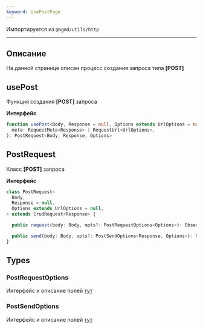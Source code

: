 ```yaml
---
keyword: UsePostPage
---
```


Импортируется из `@ngmd/utils/http`

---

## Описание

На данной странице описан процесс создания запроса типа **[POST]**

## usePost

Функция создания **[POST]** запроса

**Интерфейс**

```ts
function usePost<Body, Response = null, Options extends UrlOptions = null>(
  meta: RequestMeta<Response> | RequestUrl<UrlOptions>,
): PostRequest<Body, Response, Options>
```

## PostRequest

Класс **[POST]** запроса

**Интерфейс**

```ts
class PostRequest<
  Body,
  Response = null,
  Options extends UrlOptions = null,
> extends CrudRequest<Response> {

  public request(body: Body, opts?: PostRequestOptions<Options>): Observable<Response>;

  public send(body: Body, opts?: PostSendOptions<Response, Options>): Subscription;
}
```

## Types

### PostRequestOptions

Интерфейс и описание полей [тут](/http/classes/api-request#httprequestoptions)


### PostSendOptions

Интерфейс и описание полей [тут](/http/classes/api-request#sendrequestoptions)